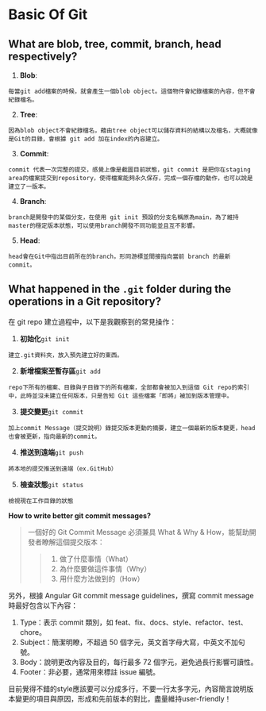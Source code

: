 # Basic Of Git

## **What are  blob, tree, commit, branch, head respectively?**
1. **Blob**: 
```
每當git add檔案的時候，就會產生一個blob object。這個物件會紀錄檔案的內容，但不會紀錄檔名。
```
2. **Tree**: 
```
因為blob object不會紀錄檔名，藉由tree object可以儲存資料的結構以及檔名，大概就像是Git的目錄，會根據 git add 加在index的內容建立。 
```
3. **Commit**:
```
commit 代表一次完整的提交，感覺上像是截圖目前狀態，git commit 是把你在staging area的檔案提交到repository，使得檔案能夠永久保存，完成一個存檔的動作，也可以說是建立了一版本。
```
4. **Branch**:
```
branch是開發中的某個分支，在使用 git init 預設的分支名稱原為main，為了維持master的穩定版本狀態，可以使用branch開發不同功能並且互不影響。
```
5. **Head**:
```
head會在Git中指出目前所在的branch，形同游標並間接指向當前 branch 的最新 commit。    
```

## **What happened in the `.git` folder during the operations in a Git repository?**
在 git repo 建立過程中，以下是我觀察到的常見操作：
1. **初始化**`git init`
```
建立.git資料夾，放入預先建立好的東西。
```
2. **新增檔案至暫存區**`git add`
```
repo下所有的檔案、目錄與子目錄下的所有檔案，全部都會被加入到這個 Git repo的索引中，此時並沒未建立任何版本，只是告知 Git 這些檔案「即將」被加到版本管理中。
```
3. **提交變更**`git commit`
```
加上commit Message（提交說明）錄提交版本更動的摘要，建立一個最新的版本變更，head也會被更新，指向最新的commit。
```
4. **推送到遠端**`git push`
```
將本地的提交推送到遠端（ex.GitHub）
```
5. **檢查狀態**`git status`
```
檢視現在工作目錄的狀態
```
**How to write better git commit messages?**
>一個好的 Git Commit Message 必須兼具 What & Why & How，能幫助開發者瞭解這個提交版本：
>>1. 做了什麼事情（What）
>>2. 為什麼要做這件事情（Why）
>>3. 用什麼方法做到的（How）
>
另外，根據 Angular Git commit message guidelines，撰寫 commit message 時最好包含以下內容：

1. Type：表示 commit 類別，如 feat、fix、docs、style、refactor、test、chore。
2. Subject：簡潔明瞭，不超過 50 個字元，英文首字母大寫，中英文不加句號。
3. Body：說明更改內容及目的，每行最多 72 個字元，避免過長行影響可讀性。
4. Footer：非必要，通常用來標註 issue 編號。
>
目前覺得不錯的style應該要可以分成多行，不要一行太多字元，內容簡言說明版本變更的項目與原因，形成和先前版本的對比，盡量維持user-friendly！
>

